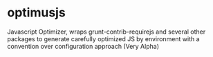 optimusjs
=========

Javascript Optimizer, wraps grunt-contrib-requirejs and several other packages to generate carefully optimized JS by environment with a convention over configuration approach (Very Alpha)
